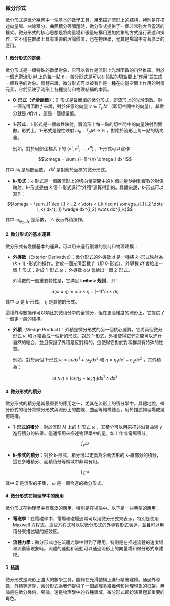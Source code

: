 ### 微分形式

微分形式是微分幾何中一個基本的數學工具，用來描述流形上的結構，特別是在描述向量場、曲線積分、曲面積分等問題時，微分形式提供了一個非常強大且靈活的框架。微分形式的核心思想是將向量場和張量結構用更加抽象的方式進行表達和操作，它不僅在數學上具有重要的理論價值，也在物理學，尤其是場論中有著廣泛的應用。

#### 1. 微分形式的定義

微分形式是一類特殊的數學對象，它可以看作是流形上光滑函數的自然推廣。對於一個光滑流形  $`M`$  上的每一點  $`p`$ ，微分形式是可以在該點的切空間上“作用”並生成一個數字的對象。具體來說，微分形式可以被看作是一種在向量空間上作用的對偶元素，它們反映了流形上各種幾何和物理結構的本質。

- **0-形式（光滑函數）**：0-形式是最簡單的微分形式，即流形上的光滑函數。對一個光滑函數  $`f`$  來說，對於任意的向量  $`v \in T_pM`$ （即切空間中的向量），其微分就是  $`df(v)`$ ，這是一個標量值。

- **1-形式**：1-形式是一個線性映射，將流形上每一點的切空間中的向量映射到實數。形式上，1-形式是線性映射  $`\omega_p: T_p M \to \mathbb{R}`$ ，對應於流形上每一點的切向量。

  例如，對於局部坐標系下的  $`(x^1, x^2, \dots, x^n)`$ ，1-形式可以寫作：
  
```math
\omega = \sum_{i=1}^{n} \omega_i dx^i
```

  其中  $`\omega_i`$  是局部函數， $`dx^i`$  是對應於坐標的微分形式。

- **k-形式**：k-形式是一個將流形上的切向量空間中的 k 個向量映射到實數的對偶映射。k-形式是由  $`k`$  個 1-形式進行“外積”運算得到的。具體來說，k-形式可以寫作：
  
```math
\omega = \sum_{1 \leq i_1 < i_2 < \dots < i_k \leq n} \omega_{i_1 i_2 \dots i_k} dx^{i_1} \wedge dx^{i_2} \wots dx^{i_k}
```

  其中  $`\omega_{i_1 i_2 \dots i_k}`$  是系數， $`\wedge`$  表示外積操作。

#### 2. 微分形式的基本運算

微分形式有幾個基本的運算，可以用來進行復雜的幾何和物理建模：

- **外導數**（Exterior Derivative）：微分形式的外導數  $`d`$  是一種將  $`k`$ -形式映射為  $`(k+1)`$ -形式的操作。對於一個光滑函數  $`f`$ （即 0-形式），外導數  $`df`$  會給出一個 1-形式；對於 1-形式  $`\omega`$ ，外導數  $`d\omega`$  會給出一個 2-形式。

  外導數的一個重要特性是，它滿足 **Leibniz 规则**，即：
  
```math
d(\omega \wedge \eta) = d\omega \wedge \eta + (-1)^k \omega \wedge d\eta
```

  其中  $`\omega`$  是 k-形式， $`\eta`$  是其他的形式。

  這種外導數操作可以類比於微積分中的全微分，但在更高維度的流形上，它提供了一個更一般的結構。

- **外積**（Wedge Product）：外積是微分形式的另一個核心運算，它將兩個微分形式  $`\omega`$  和  $`\eta`$  結合成一個新的形式。對於 1-形式，外積使得它們之間可以進行自然的結合，並且保證了外積是反對稱的，這使得它對於對稱群具有特殊的性質。

  例如，對於兩個 1-形式  $`\omega = \omega_1 dx^1 + \omega_2 dx^2`$  和  $`\eta = \eta_1 dx^1 + \eta_2 dx^2`$ ，其外積為：
  
```math
\omega \wedge \eta = (\omega_1 \eta_2 - \omega_2 \eta_1) dx^1 \wedge dx^2
```


#### 3. 微分形式的積分

微分形式的積分是其最重要的應用之一，尤其在流形上的積分學中。具體地說，微分形式的積分將微分形式與流形上的曲線、曲面等結構結合，用於描述物理場或幾何結構。

- **1-形式的積分**：對於流形  $`M`$  上的 1-形式  $`\omega`$ ，其積分可以用來描述沿著曲線  $`\gamma`$  進行積分的結果。這通常用來描述物理學中的量，如工作或電場積分。

  
```math
\int_{\gamma} \omega
```


- **k-形式的積分**：對於 k-形式，積分可以定義為沿著流形的 k-維部分的積分，這在多維積分、面積積分等領域中非常有用。

  
```math
\int_{\Sigma} \omega
```

  其中  $`\Sigma`$  是流形的子集， $`\omega`$  是一個合適的微分形式。

#### 4. 微分形式在物理學中的應用

微分形式在物理學中有廣泛的應用，特別是在場論中。以下是一些典型的應用：

- **電磁學**：在電磁學中，電場和磁場通常可以用微分形式來表示，特別是使用 Maxwell 方程式。這些方程式可以以微分形式的外導數形式表達，並且可以用積分來描述場的總效應。

- **流體力學**：微分形式也在流體力學中得到了應用，特別是在描述流體的速度場和流動等現象時。流體的運動和流動可以通過流形上的向量場和微分形式來建模。

#### 5. 結論

微分形式是流形上強大的數學工具，能夠在光滑結構上進行精確建模。通過外導數、外積等運算，微分形式為我們提供了一個處理多維幾何和物理現象的框架。無論是在微分幾何、場論，還是物理學中的各種領域，微分形式都扮演著極其重要的角色。